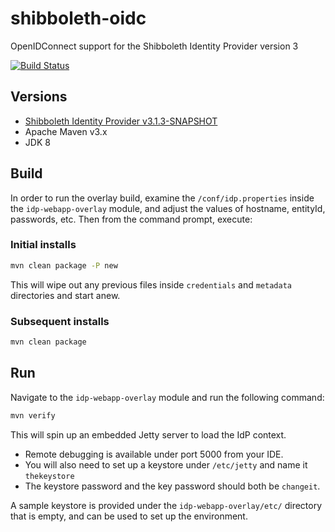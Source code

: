 # shibboleth-oidc
OpenIDConnect support for the Shibboleth Identity Provider version 3

[![Build Status](https://travis-ci.org/uchicago/shibboleth-oidc.svg?branch=master)](https://travis-ci.org/uchicago/shibboleth-oidc)

## Versions
- [Shibboleth Identity Provider v3.1.3-SNAPSHOT](https://wiki.shibboleth.net/confluence/display/IDP30/Home)
- Apache Maven v3.x
- JDK 8

## Build
In order to run the overlay build, examine the `/conf/idp.properties` inside the `idp-webapp-overlay` module,
and adjust the values of hostname, entityId, passwords, etc. Then from the command prompt, execute:

### Initial installs

```bash
mvn clean package -P new
```

This will wipe out any previous files inside `credentials` and `metadata` directories and start anew.


### Subsequent installs

```bash
mvn clean package
```

## Run
Navigate to the `idp-webapp-overlay` module and run the following command:

```bash
mvn verify
```

This will spin up an embedded Jetty server to load the IdP context. 

* Remote debugging is available under port 5000 from your IDE. 
* You will also need to set up a keystore under `/etc/jetty` and name it `thekeystore`
* The keystore password and the key password should both be `changeit`.
 
A sample keystore is provided under the `idp-webapp-overlay/etc/` directory that is empty, and can be used to set up the environment.  
